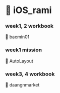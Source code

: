# 🍎 iOS_rami

### week1, 2 workbook
📁 baemin01

### week1 mission
📁 AutoLayout

### week3, 4 workbook
📁 daangnmarket
